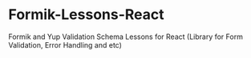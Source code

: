 # Formik-Lessons-React
Formik and Yup Validation Schema Lessons for React (Library for Form Validation, Error Handling and etc)
